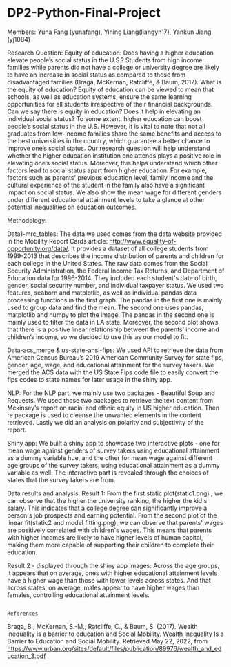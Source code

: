 # DP2-Python-Final-Project
Members: Yuna Fang (yunafang), Yining Liang(liangyn17), Yankun Jiang (yj1084)

Research Question:
Equity of education: Does having a higher education elevate people’s social status in the U.S.?
Students from high income families while parents did not have a college or university degree are likely to have an increase in social status as compared to those from disadvantaged families (Braga, McKernan, Ratcliffe, & Baum, 2017). What is the equity of education? Equity of education can be viewed to mean that schools, as well as education systems, ensure the same learning opportunities for all students irrespective of their financial backgrounds. Can we say there is equity in education? Does it help in elevating an individual social status? To some extent, higher education can boost people’s social status in the U.S. However, it is vital to note that not all graduates from low-income families share the same benefits and access to the best universities in the country, which guarantee a better chance to improve one’s social status. Our research question will help understand whether the higher education institution one attends plays a positive role in elevating one’s social status. Moreover, this helps understand which other factors lead to social status apart from higher education. For example, factors such as parents' previous education level, family income and the cultural experience of the student in the family also have a significant impact on social status. We also show the mean wage for different genders under different educational attainment levels to take a glance at other potential inequalities on education outcomes.

Methodology:

Data1-mrc_tables: 
The data we used comes from the data website provided in the Mobility Report Cards article: http://www.equality-of-opportunity.org/data/. It provides a dataset of all college students from 1999-2013 that describes the income distribution of parents and children for each college in the United States. The raw data comes from the Social Security Administration, the Federal Income Tax Returns, and Department of Education data for 1996-2014. They included each student's date of birth, gender, social security number, and individual taxpayer status. We used two features, seaborn and matplotlib, as well as individual pandas data processing functions in the first graph. The pandas in the first one is mainly used to group data and find the mean. The second one uses pandas, matplotlib and numpy to plot the image. The pandas in the second one is mainly used to filter the data in LA state. Moreover, the second plot shows that there is a positive linear relationship between the parents’ income and children’s income, so we decided to use this as our model to fit.

Data-acs_merge & us-state-ansi-fips:
We used API to retrieve the data from American Census Bureau’s 2019 American Community Survey for state fips, gender, age, wage, and educational attainment for the survey takers. We merged the ACS data with the US State Fips code file to easily convert the fips codes to state names for later usage in the shiny app.

NLP: 
For the NLP part, we mainly use two packages - Beautiful Soup and Requests. We used those two packages to retrieve the text content from Mckinsey’s report on racial and ethnic equity in US higher education. Then re package is used to cleanse the unwanted elements in the content retrieved. Lastly we did an analysis on polarity and subjectivity of the report.

Shiny app: 
We built a shiny app to showcase two interactive plots - one for mean wage against genders of survey takers using educational attainment as a dummy variable hue, and the other for mean wage against different age groups of the survey takers, using educational attainment as a dummy variable as well. The interactive part is revealed through the choices of states that the survey takers are from.


Data results and analysis:
Result 1: 
From the first static plot(static1.png) , we can observe that the higher the university ranking, the higher the kid's salary. This indicates that a college degree can significantly improve a person's job prospects and earning potential. From the second plot of the linear fit(static2 and model fitting.png), we can observe that parents' wages are positively correlated with children's wages. This means that parents with higher incomes are likely to have higher levels of human capital, making them more capable of supporting their children to complete their education. 

Result 2 - displayed through the shiny app images: 
Across the age groups, it appears that on average, ones with higher educational attainment levels have a higher wage than those with lower levels across states. And that across states, on average, males appear to have higher wages than females, controlling educational attainment levels.

                                                                     References
Braga, B., McKernan, S.-M., Ratcliffe, C., & Baum, S. (2017). Wealth inequality is a barrier      to education and Social Mobility. Wealth Inequality Is a Barrier to Education and Social Mobility. Retrieved May 22, 2022, from https://www.urban.org/sites/default/files/publication/89976/wealth_and_education_3.pdf
